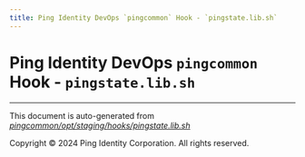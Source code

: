 ```yaml
---
title: Ping Identity DevOps `pingcommon` Hook - `pingstate.lib.sh`
---
```


# Ping Identity DevOps `pingcommon` Hook - `pingstate.lib.sh`

---
This document is auto-generated from _[pingcommon/opt/staging/hooks/pingstate.lib.sh](https://github.com/pingidentity/pingidentity-docker-builds/blob/master/pingcommon/opt/staging/hooks/pingstate.lib.sh)_

Copyright © 2024 Ping Identity Corporation. All rights reserved.

